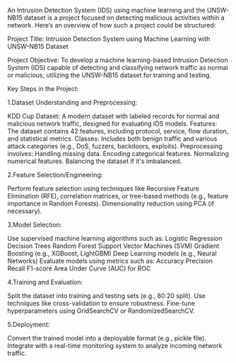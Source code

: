 
An Intrusion Detection System (IDS) using machine learning and the UNSW-NB15 dataset is a project focused on detecting malicious activities within a network. Here’s an overview of how such a project could be structured:

Project Title:
Intrusion Detection System using Machine Learning with UNSW-NB15 Dataset

Project Objective:
To develop a machine learning-based Intrusion Detection System (IDS) capable of detecting and classifying network traffic as normal or malicious, utilizing the UNSW-NB15 dataset for training and testing.

Key Steps in the Project:

1.Dataset Understanding and Preprocessing:

KDD Cup Dataset: A modern dataset with labeled records for normal and malicious network traffic, designed for evaluating IDS models.
Features: The dataset contains 42 features, including protocol, service, flow duration, and statistical metrics.
Classes: Includes both benign traffic and various attack categories (e.g., DoS, fuzzers, backdoors, exploits).
Preprocessing involves:
Handling missing data.
Encoding categorical features.
Normalizing numerical features.
Balancing the dataset if it's imbalanced.

2.Feature Selection/Engineering:

Perform feature selection using techniques like Recursive Feature Elimination (RFE), correlation matrices, or tree-based methods (e.g., feature importance in Random Forests).
Dimensionality reduction using PCA (if necessary).

3.Model Selection:

Use supervised machine learning algorithms such as:
Logistic Regression
Decision Trees
Random Forest
Support Vector Machines (SVM)
Gradient Boosting (e.g., XGBoost, LightGBM)
Deep Learning models (e.g., Neural Networks)
Evaluate models using metrics such as:
Accuracy
Precision
Recall
F1-score
Area Under Curve (AUC) for ROC

4.Training and Evaluation:

Split the dataset into training and testing sets (e.g., 80:20 split).
Use techniques like cross-validation to ensure robustness.
Fine-tune hyperparameters using GridSearchCV or RandomizedSearchCV.

5.Deployment:

Convert the trained model into a deployable format (e.g., pickle file).
Integrate with a real-time monitoring system to analyze incoming network traffic.

